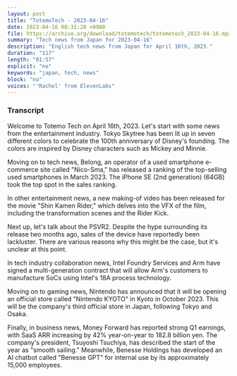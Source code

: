 ```yaml
---
layout: post
title: "TotemoTech - 2023-04-16"
date: 2023-04-16 08:31:28 +0900
file: https://archive.org/download/totemotech/totemotech_2023-04-16.mp3
summary: "Tech news from Japan for 2023-04-16"
description: "English tech news from Japan for April 16th, 2023."
duration: "117"
length: "01:57"
explicit: "no"
keywords: "japan, tech, news"
block: "no"
voices: "'Rachel' from ElevenLabs"
---
```


### Transcript

Welcome to Totemo Tech on April 16th, 2023. Let's start with some news from the entertainment industry. Tokyo Skytree has been lit up in seven different colors to celebrate the 100th anniversary of Disney's founding. The colors are inspired by Disney characters such as Mickey and Minnie.

Moving on to tech news, Belong, an operator of a used smartphone e-commerce site called "Nico-Sma," has released a ranking of the top-selling used smartphones in March 2023. The iPhone SE (2nd generation) (64GB) took the top spot in the sales ranking.

In other entertainment news, a new making-of video has been released for the movie "Shin Kamen Rider," which delves into the VFX of the film, including the transformation scenes and the Rider Kick.

Next up, let's talk about the PSVR2. Despite the hype surrounding its release two months ago, sales of the device have reportedly been lackluster. There are various reasons why this might be the case, but it's unclear at this point.

In tech industry collaboration news, Intel Foundry Services and Arm have signed a multi-generation contract that will allow Arm's customers to manufacture SoCs using Intel's 18A process technology.

Moving on to gaming news, Nintendo has announced that it will be opening an official store called "Nintendo KYOTO" in Kyoto in October 2023. This will be the company's third official store in Japan, following Tokyo and Osaka.

Finally, in business news, Money Forward has reported strong Q1 earnings, with SaaS ARR increasing by 42% year-on-year to 182.8 billion yen. The company's president, Tsuyoshi Tsuchiya, has described the start of the year as "smooth sailing." Meanwhile, Benesse Holdings has developed an AI chatbot called "Benesse GPT" for internal use by its approximately 15,000 employees.

